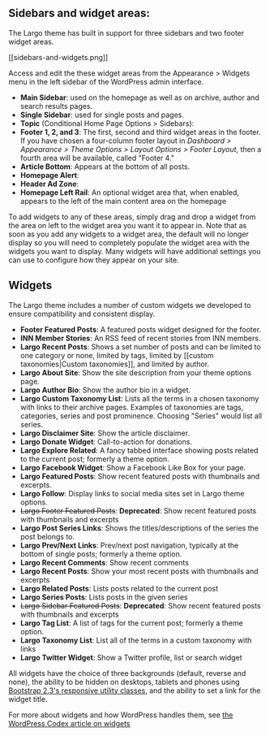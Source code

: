 ## Sidebars and widget areas:

The Largo theme has built in support for three sidebars and two footer widget areas. 

[[sidebars-and-widgets.png]]

Access and edit the these widget areas from the Appearance &gt; Widgets menu in the left sidebar of the WordPress admin interface.

- **Main Sidebar**: used on the homepage as well as on archive, author and search results pages.
- **Single Sidebar**: used for single posts and pages.
- **Topic** (Conditional Home Page Options > Sidebars): 
- **Footer 1, 2, and 3**: The first, second and third widget areas in the footer. If you have chosen a four-column footer layout in *Dashboard &gt; Appearance &gt; Theme Options &gt; Layout Options &gt; Footer Layout*, then a fourth area will be available, called "Footer 4."
- **Article Bottom**: Appears at the bottom of all posts. 
- **Homepage Alert**: 
- **Header Ad Zone**: 
- **Homepage Left Rail**: An optional widget area that, when enabled, appears to the left of the main content area on the homepage

To add widgets to any of these areas, simply drag and drop a widget from the area on left to the widget area you want it to appear in. Note that as soon as you add any widgets to a widget area, the default will no longer display so you will need to completely populate the widget area with the widgets you want to display. Many widgets will have additional settings you can use to configure how they appear on your site.

## Widgets

The Largo theme includes a number of custom widgets we developed to ensure compatibility and consistent display.

- **Footer Featured Posts**: A featured posts widget designed for the footer.
- **INN Member Stories**: An RSS feed of recent stories from INN members.
- **Largo Recent Posts**: Shows a set number of posts and can be limited to one category or none, limited by tags, limited by [[custom taxonomies|Custom taxonomies]], and limited by author.
- **Largo About Site**: Show the site description from your theme options page.
- **Largo Author Bio**: Show the author bio in a widget.
- **Largo Custom Taxonomy List**: Lists all the terms in a chosen taxonomy with links to their archive pages. Examples of taxonomies are tags, categories, series and post prominence. Choosing "Series" would list all series.
- **Largo Disclaimer Site**: Show the article disclaimer.
- **Largo Donate Widget**: Call-to-action for donations.
- **Largo Explore Related**: A fancy tabbed interface showing posts related to the current post; formerly a theme option.
- **Largo Facebook Widget**: Show a Facebook Like Box for your page.
- **Largo Featured Posts**: Show recent featured posts with thumbnails and excerpts.
- **Largo Follow**: Display links to social media sites set in Largo theme options.
- ~~Largo Footer Featured Posts~~: **Deprecated**: Show recent featured posts with thumbnails and excerpts
- **Largo Post Series Links**: Shows the titles/descriptions of the series the post belongs to.
- **Largo Prev/Next Links**: Prev/next post navigation, typically at the bottom of single posts; formerly a theme option.
- **Largo Recent Comments**: Show recent comments
- **Largo Recent Posts**: Show your most recent posts with thumbnails and excerpts
- **Largo Related Posts**: Lists posts related to the current post
- **Largo Series Posts**: Lists posts in the given series
- ~~Largo Sidebar Featured Posts~~: **Deprecated**: Show recent featured posts with thumbnails and excerpts
- **Largo Tag List**: A list of tags for the current post; formerly a theme option.
- **Largo Taxonomy List**: List all of the terms in a custom taxonomy with links
- **Largo Twitter Widget**: Show a Twitter profile, list or search widget

All widgets have the choice of three backgrounds (default, reverse and none), the ability to be hidden on desktops, tablets and phones using [Bootstrap 2.3's responsive utility classes](http://getbootstrap.com/2.3.2/scaffolding.html#responsive), and the ability to set a link for the widget title. 

For more about widgets and how WordPress handles them, see [the WordPress Codex article on widgets](http://codex.wordpress.org/WordPress_Widgets)
